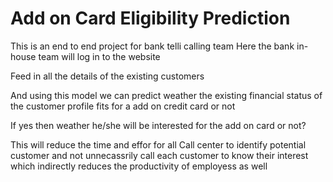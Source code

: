 # Add on Card Eligibility Prediction


This is an end to end project for bank telli calling team
Here the bank in-house team will log in to the website

Feed in all the details of the existing customers 

And using this model we can predict weather the existing financial status of the customer profile fits for a add on credit card or not

If yes then weather he/she will be interested for the add on card or not?

This will reduce the time and effor for all Call center to identify potential customer and not unnecassrily call each customer to know their interest which indirectly reduces the productivity of employess as well
